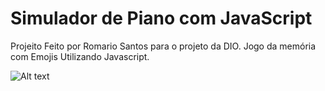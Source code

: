 # Simulador de Piano com JavaScript

Projeito Feito por Romario Santos para o projeto da DIO. Jogo da memória com Emojis Utilizando Javascript.

![Alt text](image.png)